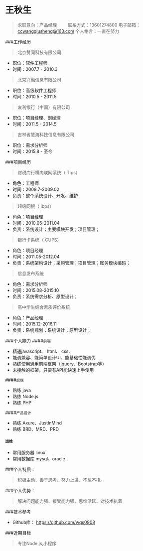 # 王秋生
> 求职意向：产品经理        
> 联系方式：13601274800 
> 电子邮箱：ccwangqiusheng@163.com
> 个人格言：一直在努力


###工作经历
> 北京赞同科技有限公司

* 职位：软件工程师       
* 时间：2007.7 - 2010.3 

> 北京兴融信息有限公司

* 职位：高级软件工程师
* 时间：2010.5 - 2011.5

> 友利银行（中国）有限公司

* 职位：项目经理、副经理
* 时间：2011.5 - 2014.5

> 吉林省慧海科技信息有限公司
* 职位：需求分析师
* 时间：2015.8 - 至今

###项目经历
> 财税库行横向联网系统（ Tips）
  
  * 角色：工程师       
  * 时间：2008.7-2009.02      
  * 负责：整个系统设计、开发、维护   
  
> 超级网银（ Ibps）
  
  * 角色：项目经理       
  * 时间：2010.05-2011.04      
  * 负责：系统设计；主要模块开发；项目管理；      
  
> 银行卡系统（ CUPS）
  
  * 角色：项目经理
  * 时间：2011.05-2012.04
  * 负责：系统架构设计；采购管理；项目管理；账务模块编码；
  
> 信息发布系统
  
   * 角色：需求分析师
   * 时间：2015.08-2015.10
   * 负责：系统需求分析、原型设计；
   
> 高中学生综合素质评价系统
  
  * 角色：产品经理
  * 时间：2015.12-2016.11
  * 负责：系统规划；系统设计；原型设计；
  

    
    
###个人能力
####`前端`

  * 精通javascript、 html、 css、
  * 能调兼容、能简单设计UI、能基础性能调优 
  * 熟练使用通用前端框架（jquery、Bootstrap等）
  * 未接触的框架，只要有API能快速上手使用   
           
####`后端`

  * 熟练 java
  * 熟练 Node.js
  * 熟练 PHP      
    
####`产品设计`

  * 熟练 Axure、JustInMind
  * 熟练 BRD、MRD、PRD
  
#### `运维`
  * 常用服务器 linux
  * 常用数据库 mysql、oracle      
  
  
###个人特质：
> 积极主动、善于思考、努力上进、不屈不挠。


###个人优势：
> 解决问题能力强、接受能力强、思维活跃、对技术执着


###技术参考
  * Github库：  https://github.com/wqs0908


###近期目标
> 专注Node.js,小程序



  
